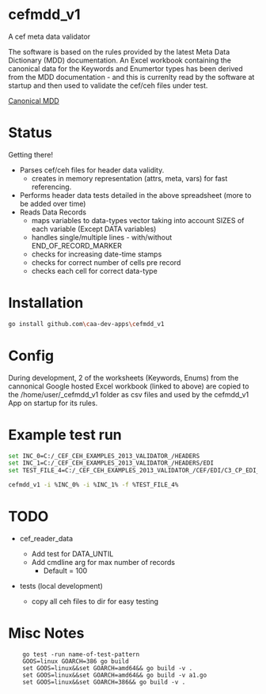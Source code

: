 # cefmdd_v1

A cef meta data validator


The software is based on the rules provided by the latest Meta Data Dictionary (MDD) documentation.
An Excel workbook containing the canonical data for the Keywords and Enumertor types has been
derived from the MDD documentation - and this is currenlty read by the software at startup 
and then used to validate the cef/ceh files under test.

[Canonical MDD](https://docs.google.com/spreadsheets/d/1KSEQS-1ncG7tNt7PJRVbT_gGuFfyJfmWNHoKANsw5kI/pubhtml "Google Hosted Excel Workbook")


# Status

Getting there! 

* Parses cef/ceh files for header data validity.
    * creates in memory representation (attrs, meta, vars) for fast referencing.
* Performs header data tests detailed in the above spreadsheet (more to be added over time)
* Reads Data Records 
    * maps variables to data-types vector taking into account SIZES of each variable (Except DATA variables)
    * handles single/multiple lines - with/without END_OF_RECORD_MARKER
    * checks for increasing date-time stamps 
    * checks for correct number of cells pre record
    * checks each cell for correct data-type


# Installation

```bash
go install github.com\caa-dev-apps\cefmdd_v1
```

# Config

During development, 2 of the worksheets (Keywords, Enums) from the cannonical Google hosted Excel workbook (linked to above)
are copied to the /home/user/_cefmdd_v1 folder as csv files and used by the cefmdd_v1 App on startup for its rules.


# Example test run

```bash
set INC_0=C:/_CEF_CEH_EXAMPLES_2013_VALIDATOR_/HEADERS
set INC_1=C:/_CEF_CEH_EXAMPLES_2013_VALIDATOR_/HEADERS/EDI
set TEST_FILE_4=C:/_CEF_CEH_EXAMPLES_2013_VALIDATOR_/CEF/EDI/C3_CP_EDI_QZC__20111021_V01.cef.gz

cefmdd_v1 -i %INC_0% -i %INC_1% -f %TEST_FILE_4% 
```


# TODO

* cef_reader_data
    * Add test for DATA_UNTIL
    * Add cmdline arg for max number of records
        * Default = 100


* tests (local development)
    * copy all ceh files to dir for easy testing


        
# Misc Notes

```
    go test -run name-of-test-pattern  
    GOOS=linux GOARCH=386 go build
    set GOOS=linux&&set GOARCH=amd64&& go build -v .
    set GOOS=linux&&set GOARCH=amd64&& go build -v a1.go
    set GOOS=linux&&set GOARCH=386&& go build -v .
```